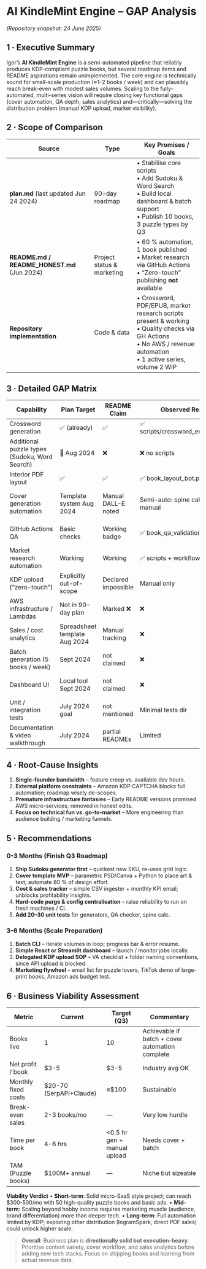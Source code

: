 # AI KindleMint Engine – GAP Analysis
*(Repository snapshot: 24 June 2025)*

## 1 · Executive Summary
Igor’s **AI KindleMint Engine** is a semi-automated pipeline that reliably produces KDP-compliant puzzle books, but several roadmap items and README aspirations remain unimplemented.
The core engine is technically sound for small-scale production (≈1–2 books / week) and can plausibly reach break-even with modest sales volumes. Scaling to the fully-automated, multi-series vision will require closing key functional gaps (cover automation, QA depth, sales analytics) and—critically—solving the distribution problem (manual KDP upload, market visibility).

## 2 · Scope of Comparison
| Source | Type | Key Promises / Goals |
|--------|------|----------------------|
| **plan.md** (last updated Jun 24 2024) | 90-day roadmap | • Stabilise core scripts<br>• Add Sudoku & Word Search<br>• Build local dashboard & batch support<br>• Publish 10 books, 3 puzzle types by Q3 |
| **README.md / README_HONEST.md** (Jun 2024) | Project status & marketing | • 60 % automation, 1 book published<br>• Market research via GitHub Actions<br>• “Zero-touch” publishing **not** available |
| **Repository implementation** | Code & data | • Crossword, PDF/EPUB, market research scripts present & working<br>• Quality checks via GH Actions<br>• No AWS / revenue automation<br>• 1 active series, volume 2 WIP |

## 3 · Detailed GAP Matrix

| Capability | Plan Target | README Claim | **Observed Reality** | GAP & Impact |
|------------|-------------|--------------|----------------------|--------------|
| Crossword generation | ✅ (already) | ✅ | ✅ scripts/crossword_engine_v2.py | — |
| Additional puzzle types (Sudoku, Word Search) | 🚧 Aug 2024 | ❌ | ❌ no scripts | **High** – limits catalogue diversity |
| Interior PDF layout | ✅ | ✅ | ✅ book_layout_bot.py | — |
| Cover generation automation | Template system Aug 2024 | Manual DALL-E noted | Semi-auto: spine calc OK, art manual | **Medium** – bottleneck & brand inconsistency |
| GitHub Actions QA | Basic checks | Working badge | ✅ book_qa_validation.yml | — (depth could improve) |
| Market research automation | Working | Working | ✅ scripts + workflows | — |
| KDP upload (“zero-touch”) | Explicitly out-of-scope | Declared impossible | Manual only | — (external constraint) |
| AWS infrastructure / Lambdas | Not in 90-day plan | Marked ❌ | ❌ | **Low** – premature for scale |
| Sales / cost analytics | Spreadsheet template Aug 2024 | Manual tracking | ❌ | **Medium** – obscures ROI insights |
| Batch generation (5 books / week) | Sept 2024 | not claimed | ❌ | **Medium** – affects scaling goal |
| Dashboard UI | Local tool Sept 2024 | not claimed | ❌ | **Low** – cosmetic, but aids ops |
| Unit / integration tests | July 2024 goal | not mentioned | Minimal tests dir | **Medium** – risk of regressions |
| Documentation & video walkthrough | July 2024 | partial READMEs | Limited | **Low** (but helps onboarding) |

## 4 · Root-Cause Insights
1. **Single-founder bandwidth** – feature creep vs. available dev hours.
2. **External platform constraints** – Amazon KDP CAPTCHA blocks full automation; roadmap wisely de-scopes.
3. **Premature infrastructure fantasies** – Early README versions promised AWS micro-services; removed in honest edits.
4. **Focus on technical fun vs. go-to-market** – More engineering than audience building / marketing funnels.

## 5 · Recommendations

### 0-3 Months (Finish Q3 Roadmap)
1. **Ship Sudoku generator first** – quickest new SKU, re-uses grid logic.
2. **Cover template MVP** – parametric PSD/Canva + Python to place art & text; automate 80 % of design effort.
3. **Cost & sales tracker** – simple CSV ingester + monthly KPI email; unblocks profitability insights.
4. **Hard-code purge & config centralisation** – raise reliability to run on fresh machines / CI.
5. **Add 20–30 unit tests** for generators, QA checker, spine calc.

### 3-6 Months (Scale Preparation)
1. **Batch CLI** – iterate volumes in loop; progress bar & error resume.
2. **Simple React or Streamlit dashboard** – launch / monitor jobs locally.
3. **Delegated KDP upload SOP** – VA checklist + folder naming conventions, since API upload is blocked.
4. **Marketing flywheel** – email list for puzzle lovers, TikTok demo of large-print books, Amazon ads budget test.

## 6 · Business Viability Assessment

| Metric | Current | Target (Q3) | Commentary |
|--------|---------|-------------|------------|
| Books live | 1 | 10 | Achievable if batch + cover automation complete |
| Net profit / book | \$3-5 | \$3-5 | Industry avg OK |
| Monthly fixed costs | \$20-70 (SerpAPI+Claude) | ≤\$100 | Sustainable |
| Break-even sales | 2-3 books/mo | — | Very low hurdle |
| Time per book | 4-6 hrs | \<0.5 hr gen + manual upload | Needs cover + batch |
| TAM (Puzzle books) | \$100M+ annual | — | Niche but sizeable |

**Viability Verdict**
• **Short-term**: Solid micro-SaaS style project; can reach \$300-500/mo with 50 high-quality puzzle books and basic ads.
• **Mid-term**: Scaling beyond hobby income requires marketing muscle (audience, brand differentiation) more than deeper tech.
• **Long-term**: Full automation limited by KDP; exploring other distribution (IngramSpark, direct PDF sales) could unlock higher scale.

> **Overall**: Business plan is **directionally solid but execution-heavy**. Prioritise content variety, cover workflow, and sales analytics before adding new tech stacks. Focus on shipping books and learning from actual revenue data.
